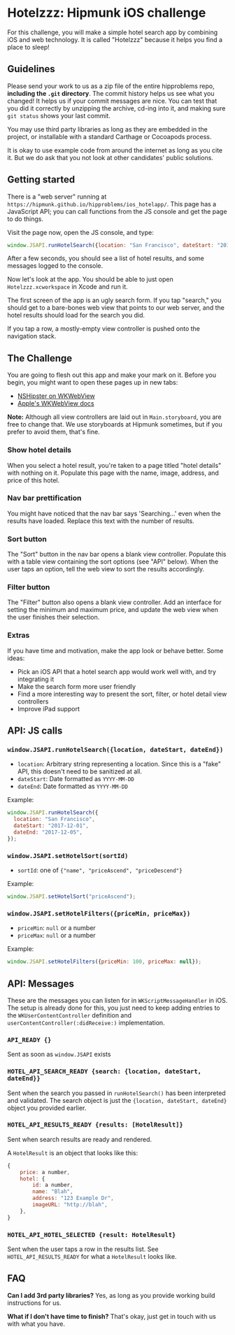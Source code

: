 # Hotelzzz: Hipmunk iOS challenge

For this challenge, you will make a simple hotel search app by combining iOS and web technology. It is called "Hotelzzz" because it helps you find a place to sleep!

## Guidelines

Please send your work to us as a zip file of the entire hipproblems repo, **including the `.git` directory**. The commit history helps us see what you changed! It helps us if your commit messages are nice. You can test that you did it correctly by unzipping the archive, cd-ing into it, and making sure `git status` shows your last commit.

You may use third party libraries as long as they are embedded in the project, or installable with a standard Carthage or Cocoapods process.

It is okay to use example code from around the internet as long as you cite it. But we do ask that you not look at other candidates' public solutions.

## Getting started

There is a "web server" running at `https://hipmunk.github.io/hipproblems/ios_hotelapp/`.
This page has a JavaScript API; you can call functions from the JS console and get the page to do things.

Visit the page now, open the JS console, and type:

```js
window.JSAPI.runHotelSearch({location: "San Francisco", dateStart: "2017-12-01", dateEnd: "2017-12-05"});
```

After a few seconds, you should see a list of hotel results, and some messages logged to the console.

Now let's look at the app. You should be able to just open `Hotelzzz.xcworkspace` in Xcode and run it.

The first screen of the app is an ugly search form. If you tap "search," you should get to a bare-bones web view that points to our web server, and the hotel results should load for the search you did.

If you tap a row, a mostly-empty view controller is pushed onto the navigation stack.

## The Challenge

You are going to flesh out this app and make your mark on it. Before you begin, you might want to open these pages up in new tabs:

* [NSHipster on WKWebView](http://nshipster.com/wkwebkit/)
* [Apple's WKWebView docs](https://developer.apple.com/reference/webkit/wkwebview)

**Note:** Although all view controllers are laid out in `Main.storyboard`, you are free to change that. We use storyboards at Hipmunk sometimes, but if you prefer to avoid them, that's fine.

### Show hotel details

When you select a hotel result, you're taken to a page titled "hotel details" with nothing on it. Populate this page with the name, image, address, and price of this hotel.

### Nav bar prettification

You might have noticed that the nav bar says 'Searching...' even when the results have loaded. Replace this text with the number of results.

### Sort button

The "Sort" button in the nav bar opens a blank view controller. Populate this with a table view containing the sort options (see "API" below). When the user taps an option, tell the web view to sort the results accordingly.

### Filter button

The "Filter" button also opens a blank view controller. Add an interface for setting the minimum and maximum price, and update the web view when the user finishes their selection.

### Extras

If you have time and motivation, make the app look or behave better. Some ideas:
* Pick an iOS API that a hotel search app would work well with, and try integrating it
* Make the search form more user friendly
* Find a more interesting way to present the sort, filter, or hotel detail view controllers
* Improve iPad support

## API: JS calls

### `window.JSAPI.runHotelSearch({location, dateStart, dateEnd})`

* `location`: Arbitrary string representing a location. Since this is a "fake" API, this doesn't need to be sanitized at all.
* `dateStart`: Date formatted as `YYYY-MM-DD`
* `dateEnd`: Date formatted as `YYYY-MM-DD`

Example:

```js
window.JSAPI.runHotelSearch({
  location: "San Francisco",
  dateStart: "2017-12-01",
  dateEnd: "2017-12-05",
});
```

### `window.JSAPI.setHotelSort(sortId)`

* `sortId`: one of `{"name", "priceAscend", "priceDescend"}`

Example:

```js
window.JSAPI.setHotelSort("priceAscend");
```

### `window.JSAPI.setHotelFilters({priceMin, priceMax})`

* `priceMin`: `null` or a number
* `priceMax`: `null` or a number

Example:

```js
window.JSAPI.setHotelFilters({priceMin: 100, priceMax: null});
```

## API: Messages

These are the messages you can listen for in `WKScriptMessageHandler` in iOS. The setup is already done for this, you just need to keep adding entries to the `WKUserContentController` definition and `userContentController(:didReceive:)` implementation.

### `API_READY {}`

Sent as soon as `window.JSAPI` exists

### `HOTEL_API_SEARCH_READY {search: {location, dateStart, dateEnd}}`

Sent when the search you passed in `runHotelSearch()` has been interpreted and validated. The search object is just the `{location, dateStart, dateEnd}` object you provided earlier.

### `HOTEL_API_RESULTS_READY {results: [HotelResult]}`

Sent when search results are ready and rendered.

A `HotelResult` is an object that looks like this:

```js
{
    price: a number,
    hotel: {
        id: a number,
        name: "Blah",
        address: "123 Example Dr",
        imageURL: "http://blah",
    },
}
```

### `HOTEL_API_HOTEL_SELECTED {result: HotelResult}`

Sent when the user taps a row in the results list. See `HOTEL_API_RESULTS_READY` for what a `HotelResult` looks like.

## FAQ

**Can I add 3rd party libraries?** Yes, as long as you provide working build
instructions for us.

**What if I don't have time to finish?** That's okay, just get in touch with
us with what you have.
